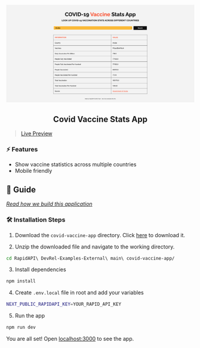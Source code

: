 ![cover](assets/cover.png)

<div align="center">
	<h2>Covid Vaccine Stats App</h2>
</div>

> [Live Preview](https://rapidapi-covid-vaccine-stats-app.vercel.app/)

### ⚡️ Features

- Show vaccine statistics across multiple countries
- Mobile friendly

## 📖 Guide

[*Read how we build this application*](https://rapidapi.com/guides/build-covid-vaccine-stats-app)

### 🛠️ Installation Steps

1. Download the `covid-vaccine-app` directory. Click [here](https://download-directory.github.io/?url=https://github.com/RapidAPI/DevRel-Examples-External/tree/main/covid-vaccine-app) to download it.

2. Unzip the downloaded file and navigate to the working directory.

```bash
cd RapidAPI\ DevRel-Examples-External\ main\ covid-vaccine-app/
```

3. Install dependencies

```bash
npm install
```

4. Create `.env.local` file in root and add your variables

```bash
NEXT_PUBLIC_RAPIDAPI_KEY=YOUR_RAPID_API_KEY
```

5. Run the app

```bash
npm run dev
```

You are all set! Open [localhost:3000](http://localhost:3000/) to see the app.
